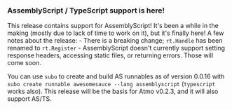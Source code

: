 ### AssemblyScript / TypeScript support is here!

This release contains support for AssemblyScript! It's been a while in the making (mostly due to lack of time to work on it), but it's finally here! A few notes about the release:
	- There is a breaking change; `rt.Handle` has been renamed to `rt.Register`
	- AssemblyScript doesn't currently support setting response headers, accessing static files, or returning errors. Those will come soon.

You can use `subo` to create and build AS runnables as of version 0.0.16 with `subo create runnable awesomesauce --lang assemblyscript` (`typescript` works also). This release will be the basis for Atmo v0.2.3, and it will also support AS/TS.